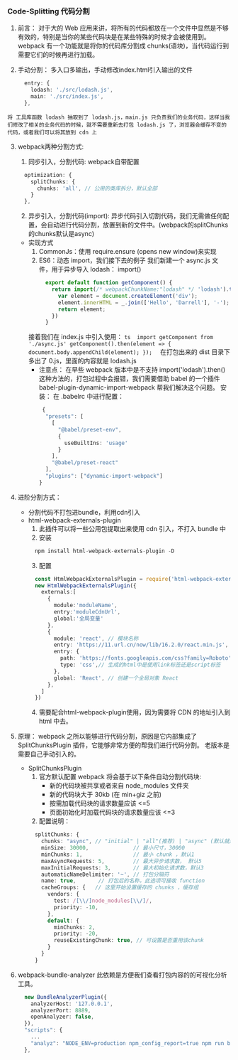 ### Code-Splitting 代码分割 
  1. 前言： 
    对于大的 Web 应用来讲，将所有的代码都放在一个文件中显然是不够有效的，特别是当你的某些代码块是在某些特殊的时候才会被使用到。webpack 有一个功能就是将你的代码库分割成 chunks(语块)，当代码运行到需要它们的时候再进行加载。

  2. 手动分割：
    多入口多输出，手动修改index.html引入输出的文件
      ```ts 
        entry: {
          lodash: './src/lodash.js',
          main: './src/index.js',
        }, 
      ```
    将 工具库函数 lodash 抽取到了 lodash.js，main.js 只负责我们的业务代码，这样当我们修改了相关的业务代码的时候，就不需要重新去打包 lodash.js 了，浏览器会缓存不变的代码，或者我们可以将其放到 cdn 上

  3. webpack两种分割方式:
      1. 同步引入，分割代码:
        webpack自带配置
        ```ts
          optimization: {
            splitChunks: {
              chunks: 'all', // 公用的类库拆分，默认全部
            }
          }, 
        ```
        <!-- 多了一个 vendors~main.js，我们打开看一波，其实这个文件就是对 lodash 的打包 -->

      2. 异步引入，分割代码(import):
          异步代码引入切割代码，我们无需做任何配置，会自动进行代码分割，放置到新的文件中。(webpack的splitChunks的chunks默认是async)
        * 实现方式
          1. CommonJs：使用 require.ensure (opens new window)来实现
          2. ES6：动态 import，我们接下去的例子
            我们新建一个 async.js 文件，用于异步导入 lodash：
            import()
              ```ts 
                export default function getComponent() {
                  return import(/* webpackChunkName:"lodash" */ 'lodash').then(({ default: _ }) => {
                    var element = document.createElement('div');
                    element.innerHTML = _.join(['Hello', 'Darrell'], '-');
                    return element;
                  })
                } 
              ```
            接着我们在 index.js 中引入使用：
              ```ts 
                import getComponent from './async.js'
                getComponent().then(element => {
                  document.body.appendChild(element);
                }); 
              ```
            在打包出来的 dist 目录下多出了 0.js，里面的内容就是 lodash.js
            * 注意点：
              在早些 webpack 版本中是不支持 import('lodash').then() 这种方法的，打包过程中会报错，我们需要借助 babel 的一个插件 babel-plugin-dynamic-import-webpack 帮我们解决这个问题。
              安装：
                <!-- npm i babel-plugin-dynamic-import-webpack -D -->
              在 .babelrc 中进行配置：
                ```ts
                 {
                  "presets": [
                    [
                      "@babel/preset-env",
                      {
                        useBuiltIns: 'usage'
                      }
                    ],
                    "@babel/preset-react"
                  ],
                  "plugins": ["dynamic-import-webpack"]
                } 
                ```

  4. 进阶分割方式：
      * 分割代码不打包进bundle，利用cdn引入
      * html-webpack-externals-plugin
        1. 此插件可以将一些公用包提取出来使用 cdn 引入，不打入 bundle 中
        2. 安装
          ```ts
            npm install html-webpack-externals-plugin -D
          ```
        3. 配置
          ```ts 
            const HtmlWebpackExternalsPlugin = require('html-webpack-externals-plugin');
            new HtmlWebpackExternalsPlugin({
              externals:[
                {
                  module:'moduleName',
                  entry:'moduleCdnUrl',
                  global:'全局变量'
                },
                {
                  module: 'react', // 模块名称
                  entry: 'https://11.url.cn/now/lib/16.2.0/react.min.js', // 引入的cdn
                  entry: {
                    path: 'https://fonts.googleapis.com/css?family=Roboto',
                    type: 'css',// 生成的html中是使用link标签还是script标签
                  },
                  global: 'React', // 创建一个全局对象 React
                },
              ]
            }) 
          ```
        4. 需要配合html-webpack-plugin使用，因为需要将 CDN 的地址引入到 html 中去。

  5. 原理：
    webpack 之所以能够进行代码分割，原因是它内部集成了 SplitChunksPlugin 插件，它能够非常方便的帮我们进行代码分割。
    老版本是需要自己手动引入的。
      * SplitChunksPlugin
        1. 官方默认配置
          webpack 将会基于以下条件自动分割代码块:
            * 新的代码块被共享或者来自 node_modules 文件夹
            * 新的代码块大于 30kb (在 min+giz 之前)
            * 按需加载代码块的请求数量应该 <=5
            * 页面初始化时加载代码块的请求数量应该 <=3
        2. 配置说明：
          ```ts
            splitChunks: {
              chunks: "async", // "initial" | "all"(推荐) | "async" (默认就是async) | 函数
              minSize: 30000,              // 最小尺寸，30000
              minChunks: 1,                // 最小 chunk ，默认1
              maxAsyncRequests: 5,         // 最大异步请求数， 默认5
              maxInitialRequests: 3,       // 最大初始化请求数，默认3
              automaticNameDelimiter: '~', // 打包分隔符
              name: true,       // 打包后的名称，此选项可接收 function
              cacheGroups: {   // 这里开始设置缓存的 chunks ，缓存组
                vendors: {
                  test: /[\\/]node_modules[\\/]/,
                  priority: -10,
                },
                default: {
                  minChunks: 2,
                  priority: -20,
                  reuseExistingChunk: true, // 可设置是否重用该chunk
                }
              }
            } 
          ```
          <!-- initial：表示对初始化值进行分离优化。
            此属性的意思是告诉 webpack，我希望将动态导入的文件和非动态导入的文件分别打包，如果一个模块被动态引入，也被非动态引入。那么这个模块将会被分离2次。被分别打包到不同的文件中。 -->
          <!-- maxAsyncRequests
            此参数规定按需加载的最大并行请求数。
            当异步引入模块的时候，按需加载的代码块（vendor-chunk）并行请求的数量小于或等于的数量。
            官方默认配置是 5个。 -->
          <!-- maxInitialRequests
            此参数规定最大的初始化加载次数，最大的初始请求数是为了防止 chunk 划分的过于细致，导致大量的文件请求，降低性能。
            官方默认配置是 3 个。 -->
          <!-- 
            cacheGroups
              缓存组默认将 node_modules 中的模块拆分带一个叫做 vendors 的代码块中。
              将最少重复引用两次的模块放入 default中。 
              可以通过 default:false 禁用默认的缓存组，然后就可以自定义缓存组，将初始化加载时被重复引用的模块进行拆分，就像这样：
                cacheGroups: {
                  commons: {
                    filename: "commons",
                    chunks: "initial",
                    minChunks: 2
                  }
                }
              priority
                此参数规定 表示缓存的优先级，当一个模块同时满足两个要求的时候，我们会根据这个值来进行分组，参数越大优先级越高。
          -->



  6. webpack-bundle-analyzer
      此依赖是方便我们查看打包内容的的可视化分析工具。
      ```ts
        new BundleAnalyzerPlugin({
          analyzerHost: '127.0.0.1',
          analyzerPort: 8889,
          openAnalyzer: false,
        }),
        "scripts": {
          ...
          "analyz": "NODE_ENV=production npm_config_report=true npm run build"
        }, 
      ```